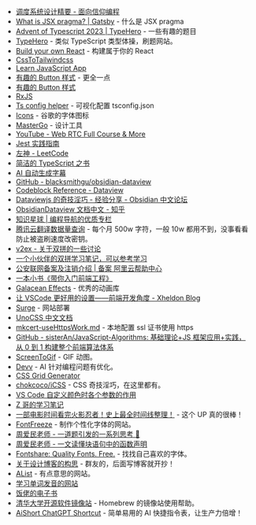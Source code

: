 - [调度系统设计精要 - 面向信仰编程](https://draveness.me/system-design-scheduler/)
- [What is JSX pragma? | Gatsby](https://www.gatsbyjs.com/blog/2019-08-02-what-is-jsx-pragma/) - 什么是 JSX pragma
- [Advent of Typescript 2023 | TypeHero](https://typehero.dev/aot-2023) - 一些有趣的题目
- [TypeHero](https://typehero.dev/) - 类似 TypeScript 类型体操，刷题网站。
- [Build your own React](https://pomb.us/build-your-own-react/) - 构建属于你的 React
- [CssToTailwindcss](https://to-tailwindcss.netlify.app/)
- [Learn JavaScript App](https://learnjavascript.online/app.html)
- [有趣的 Button 样式](https://www.buttons.cool/buttons) - 更全一点
- [有趣的 Button 样式](https://nice-buttons.zeabur.app/buttons/opacity-change)
- [RxJS](https://www.youtube.com/watch?v=XRYN2xt11Ek)
- [Ts config helper](https://tsconfiger.netlify.app/) - 可视化配置 tsconfig.json
- [Icons](https://fonts.google.com/icons?selected=Material+Symbols+Outlined:home:FILL@0;wght@400;GRAD@0;opsz@24) - 谷歌的字体图标
- [MasterGo](https://mastergo.com/) - 设计工具
- [YouTube - Web RTC Full Course & More](https://www.youtube.com/watch?v=QsH8FL0952k)
- [Jest 实践指南](https://github.yanhaixiang.com/jest-tutorial/)
- [左神 - LeetCode](https://www.bilibili.com/video/BV13g41157hK/?spm_id_from=333.999.0.0)
- [简洁的 TypeScript 之书](https://github.com/gibbok/typescript-book/blob/main/README-zh_CN.md)
- [AI 自动生成字幕](https://www.bilibili.com/video/BV15c411j789/)
- [GitHub - blacksmithgu/obsidian-dataview](https://github.com/blacksmithgu/obsidian-dataview)
- [Codeblock Reference - Dataview](https://blacksmithgu.github.io/obsidian-dataview/api/code-reference/#dvcurrent)
- [Dataviewjs 的奇技淫巧 - 经验分享 - Obsidian 中文论坛](https://forum-zh.obsidian.md/t/topic/5954)
- [ObsidianDataview 文档中文 - 知乎](https://www.zhihu.com/column/c_1504479637841866752)
- [知识星球 | 编程导航的优质专栏](https://wx.zsxq.com/dweb2/index/columns/51122858222824)
- [腾讯云翻译数据量查询](https://console.cloud.tencent.com/tmt) - 每个月 500w 字符，一般 10w 都用不到，没事看看防止被盗刷速度改密钥。
- [v2ex - 关于双拼的一些讨论](https://www.v2ex.com/t/934298#reply182)
- [一个小伙伴的双拼学习笔记，可以参考学习](https://digua.moe/posts/20220514-shuangpin.html)
- [公安联网备案及注销介绍 | 备案 阿里云帮助中心](https://help.aliyun.com/document_detail/43898.html)
- [一本小书《带你入门前端工程》](https://github.com/woai3c/introduction-to-front-end-engineering)
- [Galacean Effects](https://github.com/galacean/effects-runtime/) - 优秀的动画库
- [让 VSCode 更好用的设置——前端开发角度 - Xheldon Blog](https://www.xheldon.com/life/make-vscode-great-forever.html)
- [Surge](https://surge.sh/) - 网站部署
- [UnoCSS 中文文档](https://alfred-skyblue.github.io/unocss-docs-cn/)
- [mkcert-useHttpsWork.md](https://github.com/xxGw1997/xxgw.fun/blob/master/pages/posts/mkcert-useHttpsWork.md) - 本地配置 ssl 证书使用 https
- [GitHub - sisterAn/JavaScript-Algorithms: 基础理论+JS 框架应用+实践，从 0 到 1 构建整个前端算法体系](https://github.com/sisterAn/JavaScript-Algorithms)
- [ScreenToGif](https://github.com/NickeManarin/ScreenToGif) - GIF 动图。
- [Devv](https://devv.ai/zh) - AI 针对编程问题有优化。
- [CSS Grid Generator](https://cssgrid-generator.netlify.app/)
- [chokcoco/iCSS](https://github.com/chokcoco/iCSS) - CSS 奇技淫巧，在这里都有。
- [VS Code 自定义颜色时各个参数的作用](https://blog.csdn.net/qq_35333978/article/details/121876103)
- [Z 哥的学习笔记](https://github.com/galaxy-s10/study-books)
- [一部电影时间看完火影忍者！史上最全时间线整理！](https://www.bilibili.com/video/BV1sx4y1M7dT) - 这个 UP 真的很棒！
- [FontFreeze](https://mutsuntsai.github.io/fontfreeze/) - 制作个性化字体的网站。
- [周爱民老师 - 一道题引发的一系列思考 🤔](https://mp.weixin.qq.com/s?__biz=MzIzOTkwMjM0OQ==&mid=2247486547&idx=1&sn=976a2930c7db7d2fb506a91769edab8b&chksm=e92247b1de55cea7889dbf42791bf747607d80ed3a5b42d73258261f582e23416db48a7db676&scene=178&cur_album_id=1797989279457935369#rd)
- [周爱民老师 - 一文读懂块语句中的函数声明](https://mp.weixin.qq.com/s/0CI53KqjzkEfPp7FvC-GcQ)
- [Fontshare: Quality Fonts. Free.](https://www.fontshare.com/) - 找找自己喜欢的字体。
- [关于设计博客的构思](https://konata-blog.vercel.app/posts/thoughts-on-designing-blogs) - 群友的，后面写博客就开抄！
- [AList](https://drive.oevery.me/) - 有点意思的网站。
- [学习单词发音的网站](https://zh.forvo.com)
- [饭佬的电子书](https://github.com/Simon-He95/awesome-collections/tree/main/book)
- [清华大学开源软件镜像站](https://mirrors.tuna.tsinghua.edu.cn/help/homebrew/) - Homebrew 的镜像站使用帮助。
- [AiShort ChatGPT Shortcut](https://www.aishort.top) - 简单易用的 AI 快捷指令表，让生产力倍增！
